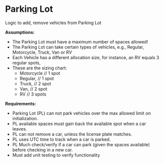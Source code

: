 # Parking Lot
 Logic to add, remove vehicles from Parking Lot

**Assumptions:**
- The Parking Lot must have a maximum number of spaces allowed!
- The Parking Lot can take certain types of vehicles, e.g., Regular, Motorcycle, Truck, Van  or RV
- Each Vehicle has a different allocation size, for instance, an RV equals 3 regular spots, 
- These are the sizing chart:
  - Motorcycle  	// 1 spot
  - Regular,    	// 1 spot
  - Truck,      	// 2 spot
  - Van,        	// 2 spot
  - RV			        // 3 spots

**Requirements:**
- Parking Lot (PL) can not park vehicles over the max allowed limit on initialization.
- PL available spaces must gain back the available spot when a car leaves.
- PL can not remove a car, unless the license plate matches.
- PL uses UTC time to track when a car is parked.
- PL Much check/verify if a car can park (given the spaces available) before checking in a new car.
- Must add unit testing to verify functionality
